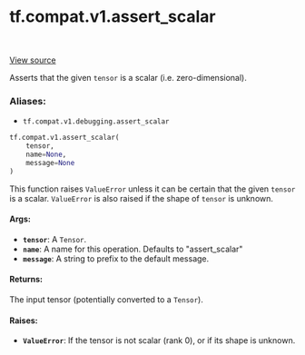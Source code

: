 <div itemscope itemtype="http://developers.google.com/ReferenceObject">
<meta itemprop="name" content="tf.compat.v1.assert_scalar" />
<meta itemprop="path" content="Stable" />
</div>

# tf.compat.v1.assert_scalar

<!-- Insert buttons -->

<table class="tfo-notebook-buttons tfo-api" align="left">
</table>

<a target="_blank" href="/code/stable/tensorflow/python/ops/check_ops.py">View source</a>



<!-- Start diff -->
Asserts that the given `tensor` is a scalar (i.e. zero-dimensional).

### Aliases:

* `tf.compat.v1.debugging.assert_scalar`


``` python
tf.compat.v1.assert_scalar(
    tensor,
    name=None,
    message=None
)
```



<!-- Placeholder for "Used in" -->

This function raises `ValueError` unless it can be certain that the given
`tensor` is a scalar. `ValueError` is also raised if the shape of `tensor` is
unknown.

#### Args:


* <b>`tensor`</b>: A `Tensor`.
* <b>`name`</b>:  A name for this operation. Defaults to "assert_scalar"
* <b>`message`</b>: A string to prefix to the default message.


#### Returns:

The input tensor (potentially converted to a `Tensor`).



#### Raises:


* <b>`ValueError`</b>: If the tensor is not scalar (rank 0), or if its shape is
  unknown.